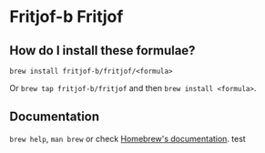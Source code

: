 # Fritjof-b Fritjof

## How do I install these formulae?

`brew install fritjof-b/fritjof/<formula>`

Or `brew tap fritjof-b/fritjof` and then `brew install <formula>`.

## Documentation

`brew help`, `man brew` or check [Homebrew's documentation](https://docs.brew.sh).
test
